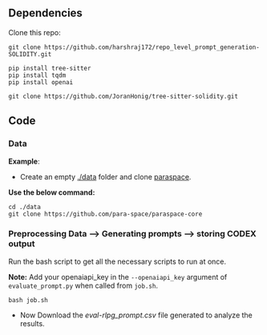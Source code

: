 ## Dependencies
Clone this repo:
```
git clone https://github.com/harshraj172/repo_level_prompt_generation-SOLIDITY.git
```

```
pip install tree-sitter
pip install tqdm 
pip install openai 

git clone https://github.com/JoranHonig/tree-sitter-solidity.git
```

## Code
### Data
**Example**: 
- Create an empty <ins>./data</ins> folder and clone [paraspace](https://github.com/para-space/paraspace-core).

**Use the below command:**
```
cd ./data
git clone https://github.com/para-space/paraspace-core
```

### Preprocessing Data --> Generating prompts --> storing CODEX output  
Run the bash script to get all the necessary scripts to run at once.

**Note:** Add your openaiapi_key in the `--openaiapi_key` argument of `evaluate_prompt.py` when called from `job.sh`.  
```
bash job.sh
```
- Now Download the *eval-rlpg_prompt.csv* file generated to analyze the results.
